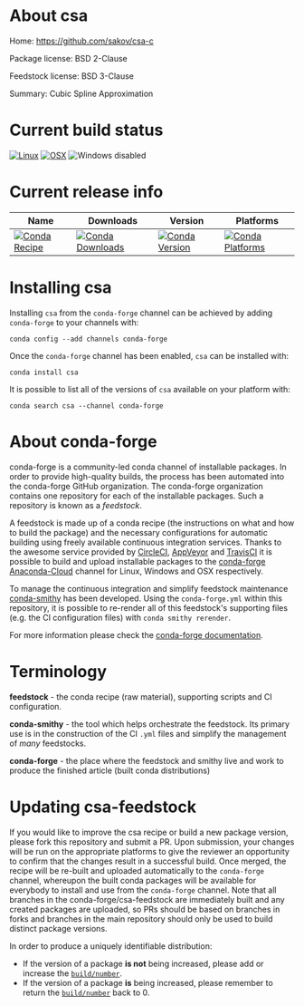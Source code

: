 About csa
=========

Home: https://github.com/sakov/csa-c

Package license: BSD 2-Clause

Feedstock license: BSD 3-Clause

Summary: Cubic Spline Approximation



Current build status
====================

[![Linux](https://img.shields.io/circleci/project/github/conda-forge/csa-feedstock/master.svg?label=Linux)](https://circleci.com/gh/conda-forge/csa-feedstock)
[![OSX](https://img.shields.io/travis/conda-forge/csa-feedstock/master.svg?label=macOS)](https://travis-ci.org/conda-forge/csa-feedstock)
![Windows disabled](https://img.shields.io/badge/Windows-disabled-lightgrey.svg)

Current release info
====================

| Name | Downloads | Version | Platforms |
| --- | --- | --- | --- |
| [![Conda Recipe](https://img.shields.io/badge/recipe-csa-green.svg)](https://anaconda.org/conda-forge/csa) | [![Conda Downloads](https://img.shields.io/conda/dn/conda-forge/csa.svg)](https://anaconda.org/conda-forge/csa) | [![Conda Version](https://img.shields.io/conda/vn/conda-forge/csa.svg)](https://anaconda.org/conda-forge/csa) | [![Conda Platforms](https://img.shields.io/conda/pn/conda-forge/csa.svg)](https://anaconda.org/conda-forge/csa) |

Installing csa
==============

Installing `csa` from the `conda-forge` channel can be achieved by adding `conda-forge` to your channels with:

```
conda config --add channels conda-forge
```

Once the `conda-forge` channel has been enabled, `csa` can be installed with:

```
conda install csa
```

It is possible to list all of the versions of `csa` available on your platform with:

```
conda search csa --channel conda-forge
```


About conda-forge
=================

conda-forge is a community-led conda channel of installable packages.
In order to provide high-quality builds, the process has been automated into the
conda-forge GitHub organization. The conda-forge organization contains one repository
for each of the installable packages. Such a repository is known as a *feedstock*.

A feedstock is made up of a conda recipe (the instructions on what and how to build
the package) and the necessary configurations for automatic building using freely
available continuous integration services. Thanks to the awesome service provided by
[CircleCI](https://circleci.com/), [AppVeyor](https://www.appveyor.com/)
and [TravisCI](https://travis-ci.org/) it is possible to build and upload installable
packages to the [conda-forge](https://anaconda.org/conda-forge)
[Anaconda-Cloud](https://anaconda.org/) channel for Linux, Windows and OSX respectively.

To manage the continuous integration and simplify feedstock maintenance
[conda-smithy](https://github.com/conda-forge/conda-smithy) has been developed.
Using the ``conda-forge.yml`` within this repository, it is possible to re-render all of
this feedstock's supporting files (e.g. the CI configuration files) with ``conda smithy rerender``.

For more information please check the [conda-forge documentation](https://conda-forge.org/docs/).

Terminology
===========

**feedstock** - the conda recipe (raw material), supporting scripts and CI configuration.

**conda-smithy** - the tool which helps orchestrate the feedstock.
                   Its primary use is in the construction of the CI ``.yml`` files
                   and simplify the management of *many* feedstocks.

**conda-forge** - the place where the feedstock and smithy live and work to
                  produce the finished article (built conda distributions)


Updating csa-feedstock
======================

If you would like to improve the csa recipe or build a new
package version, please fork this repository and submit a PR. Upon submission,
your changes will be run on the appropriate platforms to give the reviewer an
opportunity to confirm that the changes result in a successful build. Once
merged, the recipe will be re-built and uploaded automatically to the
`conda-forge` channel, whereupon the built conda packages will be available for
everybody to install and use from the `conda-forge` channel.
Note that all branches in the conda-forge/csa-feedstock are
immediately built and any created packages are uploaded, so PRs should be based
on branches in forks and branches in the main repository should only be used to
build distinct package versions.

In order to produce a uniquely identifiable distribution:
 * If the version of a package **is not** being increased, please add or increase
   the [``build/number``](https://conda.io/docs/user-guide/tasks/build-packages/define-metadata.html#build-number-and-string).
 * If the version of a package **is** being increased, please remember to return
   the [``build/number``](https://conda.io/docs/user-guide/tasks/build-packages/define-metadata.html#build-number-and-string)
   back to 0.
